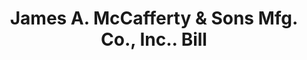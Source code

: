 ---
doi: 10.7916/D82N6D9G
date_other: '1938'
date_other_textual: '1938'
form: printed ephemera
genre:
- Invoices
name:
- James A. McCafferty & Sons Mfg. Co., Inc.
object_in_context_url: https://biggert.cul.columbia.edu/items/view/ave_biggert_00858
subject_hierarchical_geographic:
- New York, New York, United States
subject_name:
- James A. McCafferty & Sons Mfg. Co., Inc.
title: James A. McCafferty & Sons Mfg. Co., Inc.. Bill
sort_title: James A. McCafferty & Sons Mfg. Co., Inc.. Bill
call_number: ave_biggert_00858
coordinates:
- 40.69277777777778,-73.99027777777778
pid: ave_biggert_00858
identifiers: ave_biggert_00858
thumbnail: https://derivativo-1.library.columbia.edu/iiif/2/ldpd:345963/full/!256,256/0/native.jpg
permalink: "/biggert/ave_biggert_00858/"
layout: iiif-image-page
---